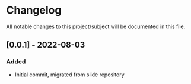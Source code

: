 # Changelog
All notable changes to this project/subject will be documented in this file.

## [0.0.1] - 2022-08-03
### Added
- Initial commit, migrated from slide repository
